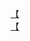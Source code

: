 [【](http://tieba.baidu.com/p/3678096873?see_lz=1&pn=)   
[【](http://tieba.baidu.com/p/3679524223?see_lz=1&pn=)   
